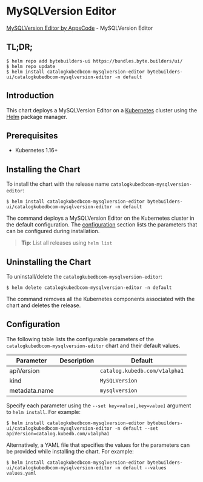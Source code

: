 # MySQLVersion Editor

[MySQLVersion Editor by AppsCode](https://byte.builders) - MySQLVersion Editor

## TL;DR;

```console
$ helm repo add bytebuilders-ui https://bundles.byte.builders/ui/
$ helm repo update
$ helm install catalogkubedbcom-mysqlversion-editor bytebuilders-ui/catalogkubedbcom-mysqlversion-editor -n default
```

## Introduction

This chart deploys a MySQLVersion Editor on a [Kubernetes](http://kubernetes.io) cluster using the [Helm](https://helm.sh) package manager.

## Prerequisites

- Kubernetes 1.16+

## Installing the Chart

To install the chart with the release name `catalogkubedbcom-mysqlversion-editor`:

```console
$ helm install catalogkubedbcom-mysqlversion-editor bytebuilders-ui/catalogkubedbcom-mysqlversion-editor -n default
```

The command deploys a MySQLVersion Editor on the Kubernetes cluster in the default configuration. The [configuration](#configuration) section lists the parameters that can be configured during installation.

> **Tip**: List all releases using `helm list`

## Uninstalling the Chart

To uninstall/delete the `catalogkubedbcom-mysqlversion-editor`:

```console
$ helm delete catalogkubedbcom-mysqlversion-editor -n default
```

The command removes all the Kubernetes components associated with the chart and deletes the release.

## Configuration

The following table lists the configurable parameters of the `catalogkubedbcom-mysqlversion-editor` chart and their default values.

|   Parameter   | Description |                 Default                  |
|---------------|-------------|------------------------------------------|
| apiVersion    |             | <code>catalog.kubedb.com/v1alpha1</code> |
| kind          |             | <code>MySQLVersion</code>                |
| metadata.name |             | <code>mysqlversion</code>                |


Specify each parameter using the `--set key=value[,key=value]` argument to `helm install`. For example:

```console
$ helm install catalogkubedbcom-mysqlversion-editor bytebuilders-ui/catalogkubedbcom-mysqlversion-editor -n default --set apiVersion=catalog.kubedb.com/v1alpha1
```

Alternatively, a YAML file that specifies the values for the parameters can be provided while
installing the chart. For example:

```console
$ helm install catalogkubedbcom-mysqlversion-editor bytebuilders-ui/catalogkubedbcom-mysqlversion-editor -n default --values values.yaml
```
